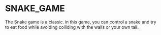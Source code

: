 # SNAKE_GAME
The Snake game is a classic.
in this game, you can control a snake and try to eat food while avoiding
colliding with the walls or your own tail.
